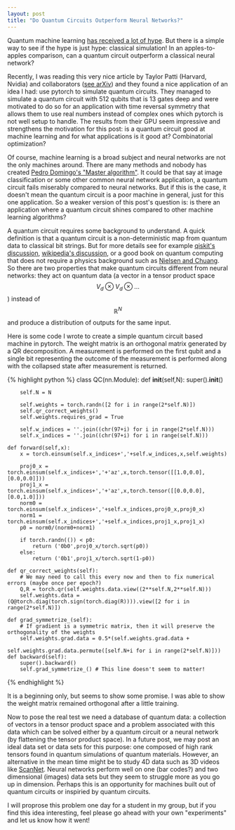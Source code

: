 ```yaml
---
layout: post
title: "Do Quantum Circuits Outperform Neural Networks?"
---
```


Quantum machine learning [has received a lot of hype](https://www.protocol.com/manuals/quantum-computing/machine-learning-ai-quantum-computing-move-beyond-hype). But there is a simple way to see if the hype is just hype: classical simulation! In an apples-to-apples comparison, can a quantum circuit outperform a classical neural network? 

Recently, I was reading this very nice article by Taylor Patti (Harvard, Nvidia) and collaborators ([see arXiv](https://arxiv.org/pdf/2106.13304.pdf)) and they found a nice application of an idea I had: use pytorch to simulate quantum circuits. They managed to simulate a quantum circuit with 512 qubits that is 13 gates deep and were motivated to do so for an application with time reversal symmetry that allows them to use real numbers instead of complex ones which pytorch is not well setup to handle. The results from their GPU seem impressive and strengthens the motivation for this post: is a quantum circuit good at machine learning and for what applications is it good at? Combinatorial optimization?

Of course, machine learning is a broad subject and neural networks are not the only machines around. There are many methods and nobody has created [Pedro Domingo's "Master algorithm"](https://en.wikipedia.org/wiki/The_Master_Algorithm). It could be that say at image classification or some other common neural network application, a quantum circuit fails miserably compared to neural networks. But if this is the case, it doesn't mean the quantum circuit is a poor machine in general, just for this one application. So a weaker version of this post's question is: is there an application where a quantum circuit shines compared to other machine learning algorithms? 

A quantum circuit requires some background to understand. A quick definition is that a quantum circuit is a non-deterministic map from quantum data to classical bit strings. But for more details see for example [qiskit's discussion](https://qiskit.org/textbook/ch-algorithms/defining-quantum-circuits.html), [wikipedia's discussion](https://en.wikipedia.org/wiki/Quantum_circuit), or a good book on quantum computing that does not require a physics background such as [Nielsen and Chuang](https://michaelnielsen.org/qcqi/QINFO-book-nielsen-and-chuang-toc-and-chapter1-nov00.pdf). So there are two properties that make quantum circuits different from neural networks: they act on quantum data (a vector in a tensor product space $$V_d\otimes V_d\otimes\ldots$$) instead of $${\mathbb R}^N$$ and produce a distribution of outputs for the same input. 

Here is some code I wrote to create a simple quantum circuit based machine in pytorch. The weight matrix is an orthogonal matrix generated by a QR decomposition. A measurement is performed on the first qubit and a single bit representing the outcome of the measurement is performed along with the collapsed state after measurement is returned. 

{% highlight python %}
class QC(nn.Module):
    def __init__(self,N):
        super().__init__()

        self.N = N
        
        self.weights = torch.randn([2 for i in range(2*self.N)])
        self.qr_correct_weights()
        self.weights.requires_grad = True
        
        self.w_indices = ''.join((chr(97+i) for i in range(2*self.N)))
        self.x_indices = ''.join((chr(97+i) for i in range(self.N)))
        
    def forward(self,x):
        x = torch.einsum(self.x_indices+','+self.w_indices,x,self.weights)
        
        proj0_x = torch.einsum(self.x_indices+','+'az',x,torch.tensor([[1.0,0.0],[0.0,0.0]]))
        proj1_x = torch.einsum(self.x_indices+','+'az',x,torch.tensor([[0.0,0.0],[0.0,1.0]]))
        norm0 = torch.einsum(self.x_indices+','+self.x_indices,proj0_x,proj0_x)
        norm1 = torch.einsum(self.x_indices+','+self.x_indices,proj1_x,proj1_x)
        p0 = norm0/(norm0+norm1)
        
        if torch.randn(()) < p0:
            return ('0b0',proj0_x/torch.sqrt(p0))
        else:
            return ('0b1',proj1_x/torch.sqrt(1-p0))

    def qr_correct_weights(self):
        # We may need to call this every now and then to fix numerical errors (maybe once per epoch?)
        Q,R = torch.qr(self.weights.data.view((2**self.N,2**self.N)))
        self.weights.data = (Q@torch.diag(torch.sign(torch.diag(R)))).view([2 for i in range(2*self.N)])
        
    def grad_symmetrize_(self):
        # If gradient is a symmetric matrix, then it will preserve the orthogonality of the weights
        self.weights.grad.data = 0.5*(self.weights.grad.data + 
                                    self.weights.grad.data.permute([self.N+i for i in range(2*self.N)]))
    def backward(self):
        super().backward()
        self.grad_symmetrize_() # This line doesn't seem to matter!
{% endhighlight %}

It is a beginning only, but seems to show some promise. I was able to show the weight matrix remained orthogonal after a little training. 

Now to pose the real test we need a database of quantum data: a collection of vectors in a tensor product space and a problem associated with this data which can be solved either by a quantum circuit or a neural network (by flattening the tensor product space). In a future post, we may post an ideal data set or data sets for this purpose: one composed of high rank tensors found in quantum simulations of quantum materials. However, an alternative in the mean time might be to study 4D data such as 3D videos like [ScanNet](http://www.scan-net.org). Neural networks perform well on one (bar codes?) and two dimensional (images) data sets but they seem to struggle more as you go up in dimension. Perhaps this is an opportunity for machines built out of quantum circuits or inspiried by quantum circuits.

I will proprose this problem one day for a student in my group, but if you find this idea interesting, feel please go ahead with your own "experiments" and let us know how it went!
